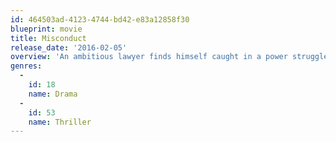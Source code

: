```yaml
---
id: 464503ad-4123-4744-bd42-e83a12858f30
blueprint: movie
title: Misconduct
release_date: '2016-02-05'
overview: 'An ambitious lawyer finds himself caught in a power struggle between a corrupt pharmaceutical executive and his firm’s senior partner. When the case takes a deadly turn, he must race to uncover the truth before he loses everything.'
genres:
  -
    id: 18
    name: Drama
  -
    id: 53
    name: Thriller
---
```


